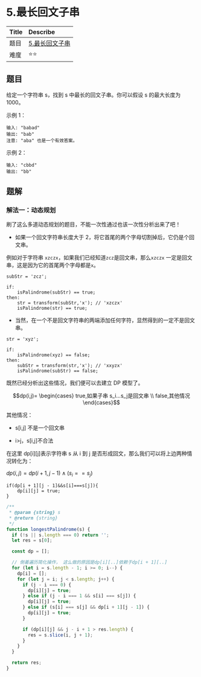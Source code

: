 # 5.最长回文子串

| Title | Describe                                                                          |
| :---- | :-------------------------------------------------------------------------------- |
| 题目  | [5.最长回文子串](https://leetcode-cn.com/problems/longest-palindromic-substring/) |
| 难度  | ⭐⭐                                                                              |

## 题目

给定一个字符串 s，找到 s 中最长的回文子串。你可以假设 s 的最大长度为 1000。

示例 1：

```
输入: "babad"
输出: "bab"
注意: "aba" 也是一个有效答案。
```

示例 2：

```
输入: "cbbd"
输出: "bb"
```

## 题解

### 解法一：动态规划

刷了这么多道动态规划的题目，不能一次性通过也该一次性分析出来了吧！

- 如果一个回文字符串长度大于 2，将它首尾的两个字母切割掉后，它仍是个回文串。

例如对于字符串 `xzczx`，如果我们已经知道`zcz`是回文串，那么`xzczx` 一定是回文串，这是因为它的首尾两个字母都是`x`。

```
subStr = 'zcz';

if:
    isPalindrome(subStr) == true;
then:
    str = transform(subStr,'x'); // 'xzczx'
    isPalindrome(str) == true;
```

- 当然，在一个不是回文字符串的两端添加任何字符，显然得到的一定不是回文串。

```
str = 'xyz';

if:
    isPalindrome(xyz) == false;
then:
    subStr = transform(str,'x'); // 'xxyzx'
    isPalindrome(subStr) == false;
```

既然已经分析出这些情况，我们便可以去建立 DP 模型了。

```math
dp(i,j)=

\begin{cases}

true,如果子串 s_i…s_j是回文串 \\

false,其他情况

\end{cases}
```

其他情况：

- s[i,j] 不是一个回文串

- i>j，s[i,j]不合法

在这里 dp[i][j]表示字符串 s 从 i 到 j 是否形成回文，那么我们可以将上边两种情况转化为：

$dp(i,j)=dp(i+1,j−1)∧(s_i==s_j)$

```
if(dp[i + 1][j - 1]&&s[i]===s[j]){
    dp[i][j] = true;
}
```

```javascript
/**
 * @param {string} s
 * @return {string}
 */
function longestPalindrome(s) {
  if (!s || s.length === 0) return '';
  let res = s[0];

  const dp = [];

  // 倒着遍历简化操作， 这么做的原因是dp[i][..]依赖于dp[i + 1][..]
  for (let i = s.length - 1; i >= 0; i--) {
    dp[i] = [];
    for (let j = i; j < s.length; j++) {
      if (j - i === 0) {
        dp[i][j] = true;
      } else if (j - i === 1 && s[i] === s[j]) {
        dp[i][j] = true;
      } else if (s[i] === s[j] && dp[i + 1][j - 1]) {
        dp[i][j] = true;
      }

      if (dp[i][j] && j - i + 1 > res.length) {
        res = s.slice(i, j + 1);
      }
    }
  }

  return res;
}
```
